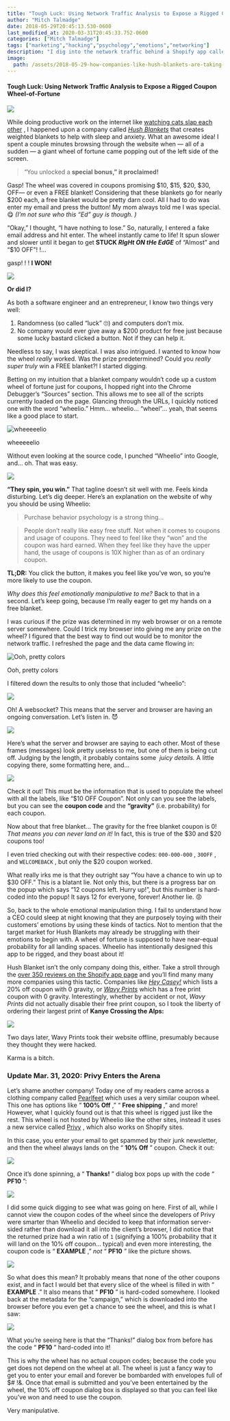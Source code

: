 ```yaml
---
title: "Tough Luck: Using Network Traffic Analysis to Expose a Rigged Coupon Wheel-of-Fortune"
author: "Mitch Talmadge"
date: 2018-05-29T20:45:13.530-0600
last_modified_at: 2020-03-31T20:45:33.752-0600
categories: ["Mitch Talmadge"]
tags: ["marketing","hacking","psychology","emotions","networking"]
description: "I dig into the network traffic behind a Shopify app called \"Wheelio\" that tricks users into believing they won a coupon by luck."
image:
  path: /assets/2018-05-29-how-companies-like-hush-blankets-are-taking-advantage-of-your-emotions-for-profit/1*bk5y0ntuO-YtWltyBe4uRw.png
---
```


#### Tough Luck: Using Network Traffic Analysis to Expose a Rigged Coupon Wheel\-of\-Fortune


![](assets/2018-05-29-how-companies-like-hush-blankets-are-taking-advantage-of-your-emotions-for-profit/0*05Unn77opyN0qkWl.png)


While doing productive work on the internet like [watching cats slap each other](https://reddit.com/r/CatSlaps) , I happened upon a company called [_Hush Blankets_](https://hushblankets.com/) that creates weighted blankets to help with sleep and anxiety\. What an awesome idea\! I spent a couple minutes browsing through the website when — all of a sudden — a giant wheel of fortune came popping out of the left side of the screen\.


> “You unlocked a **special bonus,” it proclaimed\!** 




Gasp\! The wheel was covered in coupons promising $10, $15, $20, $30, OFF— or even a FREE blanket\! Considering that these blankets go for nearly $200 each, a free blanket would be pretty darn cool\. All I had to do was enter my email and press the button\! My mom always told me I was special\. 😋 _\(I’m not sure who this “Ed” guy is though\. \)_

“Okay,” I thought, “I have nothing to lose\.” So, naturally, I entered a fake email address and hit enter\. The wheel instantly came to life\! It spun slower and slower until it began to get **STUCK _RIgHt ON tHe EdGE_** of “Almost” and “$10 OFF"\! \!…

gasp\! \! \! **I WON\!**


![](assets/2018-05-29-how-companies-like-hush-blankets-are-taking-advantage-of-your-emotions-for-profit/1*FWyh1ZaslsdekoazknsKGg.png)


**Or did I?**

As both a software engineer and an entrepreneur, I know two things very well:
1. Randomness \(so called “luck” 🙄\) and computers don’t mix\.
2. No company would ever give away a $200 product for free just because some lucky bastard clicked a button\. Not if they can help it\.


Needless to say, I was skeptical\. I was also intrigued\. I wanted to know how the wheel _really_ worked\. Was the prize predetermined? Could you _really super truly_ win a FREE blanket?\! I started digging\.

Betting on my intuition that a blanket company wouldn’t code up a custom wheel of fortune just for coupons, I hopped right into the Chrome Debugger’s “Sources” section\. This allows me to see all of the scripts currently loaded on the page\. Glancing through the URLs, I quickly noticed one with the word “wheelio\.” Hmm… wheelio… “wheel”… yeah, that seems like a good place to start\.


![wheeeeelio](assets/2018-05-29-how-companies-like-hush-blankets-are-taking-advantage-of-your-emotions-for-profit/1*F7Ee_kjhnfW14XIFHpTNtg.png)

wheeeeelio

Without even looking at the source code, I punched “Wheelio” into Google, and… oh\. That was easy\.


![](assets/2018-05-29-how-companies-like-hush-blankets-are-taking-advantage-of-your-emotions-for-profit/1*5e1l1Ys3KO_KremXCwTZUg.png)


**“They spin, you win\.”** That tagline doesn’t sit well with me\. Feels kinda disturbing\. Let’s dig deeper\. Here’s an explanation on the website of why you should be using Wheelio:


> Purchase behavior psychology is a strong thing… 





> People don’t really like easy free stuff\. Not when it comes to coupons and usage of coupons\. They need to feel like they “won” and the coupon was hard earned\. When they feel like they have the upper hand, the usage of coupons is 10X higher than as of an ordinary coupon\. 





**TL;DR:** You click the button, it makes you feel like you’ve won, so you’re more likely to use the coupon\.

_Why does this feel emotionally manipulative to me?_ Back to that in a second\. Let’s keep going, because I’m really eager to get my hands on a free blanket\.

I was curious if the prize was determined in my web browser or on a remote server somewhere\. Could I trick my browser into giving me any prize on the wheel? I figured that the best way to find out would be to monitor the network traffic\. I refreshed the page and the data came flowing in:


![Ooh, pretty colors](assets/2018-05-29-how-companies-like-hush-blankets-are-taking-advantage-of-your-emotions-for-profit/1*bk5y0ntuO-YtWltyBe4uRw.png)

Ooh, pretty colors

I filtered down the results to only those that included “wheelio”:


![](assets/2018-05-29-how-companies-like-hush-blankets-are-taking-advantage-of-your-emotions-for-profit/1*57ff-FAfsgPeY92hSTABpg.png)


Oh\! A websocket? This means that the server and browser are having an ongoing conversation\. Let’s listen in\. 😈


![](assets/2018-05-29-how-companies-like-hush-blankets-are-taking-advantage-of-your-emotions-for-profit/1*IyxmabMu8SqotciVSoZlVQ.png)


Here’s what the server and browser are saying to each other\. Most of these frames \(messages\) look pretty useless to me, but one of them is being cut off\. Judging by the length, it probably contains some  _juicy details\._ A little copying there, some formatting here, and…


![](assets/2018-05-29-how-companies-like-hush-blankets-are-taking-advantage-of-your-emotions-for-profit/1*Rzrz_mxbgqGQ9-eiLhFLIQ.png)


Check it out\! This must be the information that is used to populate the wheel with all the labels, like “$10 OFF Coupon”\. Not only can you see the labels, but you can see the **coupon code** and the **“gravity”** \(i\.e\. probability\) for each coupon\.

Now about that free blanket… The gravity for the free blanket coupon is 0\! _That means you can never land on it\!_ In fact, this is true of the $30 and $20 coupons too\!

I even tried checking out with their respective codes: `000-000-000` , `30OFF` , and `WELCOMEBACK` , but only the $20 coupon worked\.

What really irks me is that they outright say “You have a chance to win up to $30 OFF\.” This is a blatant lie\. Not only this, but there is a progress bar on the popup which says “12 coupons left\. Hurry up\!”, but this number is hard\-coded into the popup\! It says 12 for everyone, forever\! Another lie\. 😡

So, back to the whole emotional manipulation thing\. I fail to understand how a CEO could sleep at night knowing that they are purposely toying with their customers’ emotions by using these kinds of tactics\. Not to mention that the target market for Hush Blankets may already be struggling with their emotions to begin with\. A wheel of fortune is supposed to have near\-equal probability for all landing spaces\. Wheelio has intentionally designed this app to be rigged, and they boast about it\!

Hush Blanket isn’t the only company doing this, either\. Take a stroll through the [over 350 reviews on the Shopify app page](https://apps.shopify.com/wheelio-first-interactive-exit-intent-pop-up#reviews-heading) and you’ll find many many more companies using this tactic\. Companies like [_Hey Casey\!_](https://www.heycasey.co.za) which lists a 20% off coupon with 0 gravity, or [_Wavy Prints_](https://wavyprints.com) which has a free print coupon with 0 gravity\. Interestingly, whether by accident or not, _Wavy Prints_ did not actually disable their free print coupon, so I took the liberty of ordering their largest print of **Kanye Crossing the Alps:**


![](assets/2018-05-29-how-companies-like-hush-blankets-are-taking-advantage-of-your-emotions-for-profit/1*jyMelakbUqTKVFZ3umDkGA.png)


Two days later, Wavy Prints took their website offline, presumably because they thought they were hacked\.

Karma is a bitch\.
### Update Mar\. 31, 2020: Privy Enters the Arena

Let’s shame another company\! Today one of my readers came across a clothing company called [Pearlfeet](http://pearlfeet.com) which uses a very similar coupon wheel\. This one has options like “ **100% Off** ,” “ **Free shipping** ,” and more\! However, what I quickly found out is that this wheel is rigged just like the rest\. This wheel is not hosted by Wheelio like the other sites, instead it uses a new service called [Privy](https://www.privy.com/spin-to-win-examples) , which also works on Shopify sites\.

In this case, you enter your email to get spammed by their junk newsletter, and then the wheel always lands on the “ **10% Off** ” coupon\. Check it out:


![](assets/2018-05-29-how-companies-like-hush-blankets-are-taking-advantage-of-your-emotions-for-profit/1*fASla9qnBuiAyuvVqwHjxw.gif)


Once it’s done spinning, a “ **Thanks\!** ” dialog box pops up with the code “ **PF10** ”:


![](assets/2018-05-29-how-companies-like-hush-blankets-are-taking-advantage-of-your-emotions-for-profit/1*HCn7DrnFGX1AJbNpAaPZbg.png)


I did some quick digging to see what was going on here\. First of all, while I cannot view the coupon codes of the wheel since the developers of Privy were smarter than Wheelio and decided to keep that information server\-sided rather than download it all into the client’s browser, I did notice that the returned prize had a win ratio of `1` \(signifying a 100% probability that it will land on the 10% off coupon… typical\) and even more interesting, the coupon code is “ **EXAMPLE** ,” _not_ “ **PF10** ” like the picture shows\.


![](assets/2018-05-29-how-companies-like-hush-blankets-are-taking-advantage-of-your-emotions-for-profit/1*Jp1A0-8ZA9TuV5SKZbpKlg.png)


So what does this mean? It probably means that none of the other coupons exist, and in fact I would bet that every slice of the wheel is filled in with “ **EXAMPLE** \.” It also means that “ **PF10** ” is hard\-coded somewhere\. I looked back at the metadata for the “campaign,” which is downloaded into the browser before you even get a chance to see the wheel, and this is what I saw:


![](assets/2018-05-29-how-companies-like-hush-blankets-are-taking-advantage-of-your-emotions-for-profit/1*t-xEdvKsp0pHiZP8TqTXSA.png)


What you’re seeing here is that the “Thanks\!” dialog box from before has the code “ **PF10** ” hard\-coded into it\!

This is why the wheel has no actual coupon codes; because the code you get does not depend on the wheel at all\. The wheel is just a fancy way to get you to enter your email and forever be bombarded with envelopes full of $\# \!&\. Once that email is submitted and you’ve been entertained by the wheel, the 10% off coupon dialog box is displayed so that you can feel like you’ve won and need to use the coupon\.

Very manipulative\.




